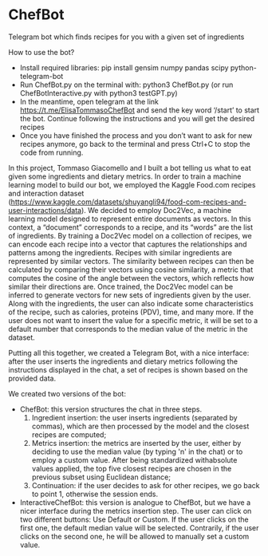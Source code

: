 # ChefBot
Telegram bot which finds recipes for you with a given set of ingredients

How to use the bot?
- Install required libraries: pip install gensim numpy pandas scipy python-telegram-bot 
- Run ChefBot.py on the terminal with: python3 ChefBot.py (or run ChefBotInteractive.py with python3 testGPT.py) 
- In the meantime, open telegram at the link https://t.me/ElisaTommasoChefBot and send the key word ‘/start’ to start the bot. Continue following the instructions and you will get the desired recipes
- Once you have finished the process and you don’t want to ask for new recipes anymore, go back to the terminal and press Ctrl+C to stop the code from running.
 
In this project, Tommaso Giacomello and I built a bot telling us what to eat given some ingredients and dietary metrics.
In order to train a machine learning model to build our bot, we employed the Kaggle Food.com recipes and interaction dataset (https://www.kaggle.com/datasets/shuyangli94/food-com-recipes-and-user-interactions/data).
We decided to employ Doc2Vec, a machine learning model designed to represent entire documents as vectors. In this context, a “document” corresponds to a recipe, and its “words” are the list of ingredients. By training a Doc2Vec model on a collection of recipes, we can encode each recipe into a vector that captures the relationships and patterns among the ingredients. Recipes with similar ingredients are represented by similar vectors. The similarity between recipes can then be calculated by comparing their vectors using cosine similarity, a metric that computes the cosine of the angle between the vectors, which reflects how similar their directions are. Once trained, the Doc2Vec model can be inferred to generate vectors for new sets of ingredients given by the user.
Along with the ingredients, the user can also indicate some characteristics of the recipe, such as calories, proteins (PDV),  time, and many more. If the user does not want to insert the value for a specific metric, it will be set to a default number that corresponds to the median value of the metric in the dataset.

Putting all this together, we created a Telegram Bot, with a nice interface: after the user inserts the ingredients and dietary metrics following the instructions displayed in the chat, a set of recipes is shown based on the provided data.

We created two versions of the bot:
- ChefBot: this version structures the chat in three steps.
   1. Ingredient insertion: the user inserts ingredients (separated by commas), which are then processed by the model and the closest recipes are computed;
   2. Metrics insertion: the metrics are inserted by the user, either by deciding to use the median value (by typing 'n' in the chat) or to employ a custom value. After being standardized withabsolute values applied, the top five closest recipes are chosen in the previous subset using Euclidean distance;
   3. Continuation: if the user decides to ask for other recipes, we go back to point 1, otherwise the session ends.
- InteractiveChefBot: this version is analogue to ChefBot, but we have a nicer interface during the metrics insertion step. The user can click on two different buttons: Use Default or Custom. If the user clicks on the first one, the default median value will be selected. Contrarily, if the user clicks on the second one, he will be allowed to manually set a custom value.
